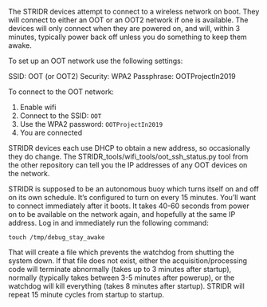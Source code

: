 The STRIDR devices attempt to connect to a wireless network on boot. They will connect to either an OOT or an OOT2 network if one is available. The devices will only connect when they are powered on, and will, within 3 minutes, typically power back off unless you do something to keep them awake.

To set up an OOT network use the following settings:

SSID:		OOT (or OOT2)
Security:	WPA2
Passphrase:	OOTProjectIn2019

To connect to the OOT network:
1.	Enable wifi
2.	Connect to the SSID:   ```OOT```
3.	Use the WPA2 password:  ```OOTProjectIn2019```
4.	You are connected

STRIDR devices each use DHCP to obtain a new address, so occasionally they do change. The STRIDR_tools/wifi_tools/oot_ssh_status.py tool from the other repository can tell you the IP addresses of any OOT devices on the network. 

STRIDR is supposed to be an autonomous buoy which turns itself on and off on its own schedule. It’s configured to turn on every 15 minutes. You’ll want to connect immediately after it boots. It takes 40-60 seconds from power on to be available on the network again, and hopefully at the same IP address. Log in and immediately run the following command:

```touch /tmp/debug_stay_awake```

That will create a file which prevents the watchdog from shutting the system down. If that file does not exist, either the acquisition/processing code will terminate abnormally (takes up to 3 minutes after startup), normally (typically takes between 3-5 minutes after powerup), or the watchdog will kill everything (takes 8 minutes after startup). STRIDR will repeat 15 minute cycles from startup to startup.

